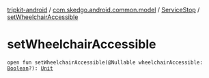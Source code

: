 [tripkit-android](../../index.md) / [com.skedgo.android.common.model](../index.md) / [ServiceStop](index.md) / [setWheelchairAccessible](./set-wheelchair-accessible.md)

# setWheelchairAccessible

`open fun setWheelchairAccessible(@Nullable wheelchairAccessible: `[`Boolean`](https://kotlinlang.org/api/latest/jvm/stdlib/kotlin/-boolean/index.html)`?): `[`Unit`](https://kotlinlang.org/api/latest/jvm/stdlib/kotlin/-unit/index.html)